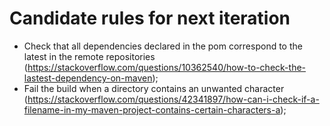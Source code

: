 # Candidate rules for next iteration

- Check that all dependencies declared in the pom correspond to the latest in the remote repositories (https://stackoverflow.com/questions/10362540/how-to-check-the-lastest-dependency-on-maven);
- Fail the build when a directory contains an unwanted character (https://stackoverflow.com/questions/42341897/how-can-i-check-if-a-filename-in-my-maven-project-contains-certain-characters-a);